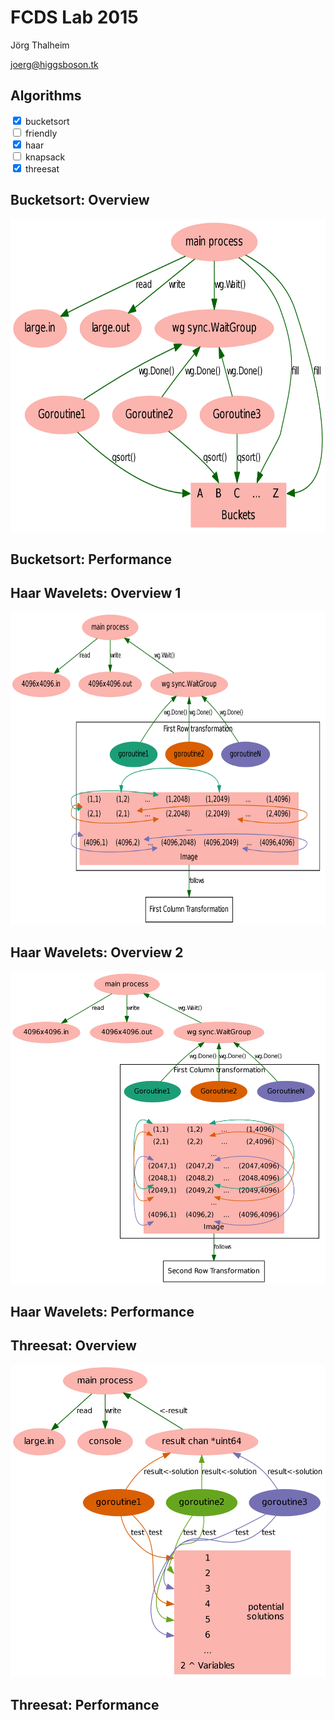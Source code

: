 <!--
Multi-Monitor-Shortcuts:
Ctrl-O: Move Window to next screen
Mod4 + Control + j/k: Focus next/previous screen
reveal.js-Shortcuts:
o: Öffne Übersicht
s: Öffne Vortragsmonitor
-->

<!-- .slide: data-state="intro" -->
# FCDS Lab 2015

Jörg Thalheim

<joerg@higgsboson.tk>



## Algorithms
<p>
<input type="checkbox" checked> bucketsort<br>
<input type="checkbox"> friendly<br>
<input type="checkbox" checked> haar<br>
<input type="checkbox"> knapsack<br>
<input type="checkbox" checked> threesat
</p>



## Bucketsort: Overview
<img src="bucketsort-overview.png" alt="bucketsort" height="500">



## Bucketsort: Performance



## Haar Wavelets: Overview 1
<img src="haar-wavelets-overview1.png" alt="haar wavelets" height="500">




## Haar Wavelets: Overview 2
<img src="haar-wavelets-overview2.png" alt="haar wavelets" height="500">



## Haar Wavelets: Performance



## Threesat: Overview
<img src="threesat-overview1.png" alt="threesat" height="500">



## Threesat: Performance
